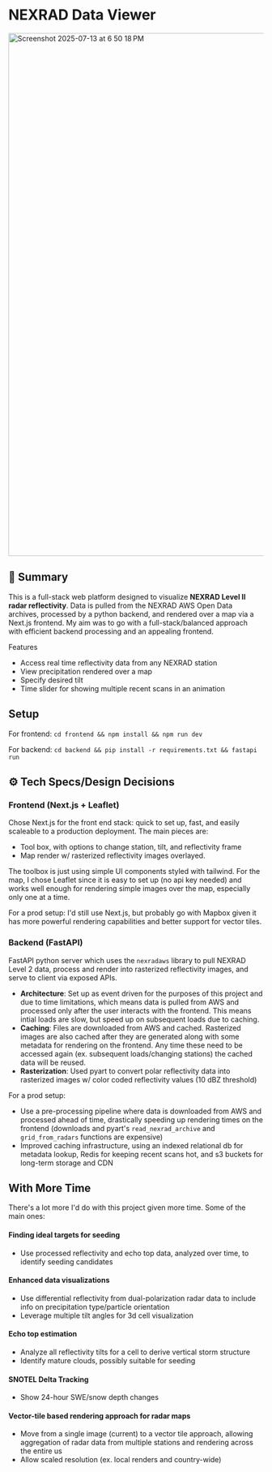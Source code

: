 # NEXRAD Data Viewer

<img width="1793" height="1031" alt="Screenshot 2025-07-13 at 6 50 18 PM" src="https://github.com/user-attachments/assets/ac88437b-700b-41d1-b6be-1cb582fea4d9" />


## 🧭 Summary

This is a full-stack web platform designed to visualize **NEXRAD Level II radar reflectivity**. Data is pulled from the NEXRAD AWS Open Data archives, processed by a python backend, and rendered over a map via a Next.js frontend. My aim was to go with a full-stack/balanced approach with efficient backend processing and an appealing frontend.

Features
- Access real time reflectivity data from any NEXRAD station
- View precipitation rendered over a map
- Specify desired tilt
- Time slider for showing multiple recent scans in an animation

## Setup
For frontend: `cd frontend && npm install && npm run dev`

For backend: `cd backend && pip install -r requirements.txt && fastapi run`

## ⚙️ Tech Specs/Design Decisions

### Frontend (Next.js + Leaflet)
Chose Next.js for the front end stack: quick to set up, fast, and easily scaleable to a production deployment. The main pieces are:
- Tool box, with options to change station, tilt, and reflectivity frame
- Map render w/ rasterized reflectivity images overlayed.

The toolbox is just using simple UI components styled with tailwind. For the map, I chose Leaflet since it is easy to set up (no api key needed) and works well enough for rendering simple images over the map, especially only one at a time. 

For a prod setup: I'd still use Next.js, but probably go with Mapbox given it has more powerful rendering capabilities and better support for vector tiles. 



### Backend (FastAPI)
FastAPI python server which uses the `nexradaws` library to pull NEXRAD Level 2 data, process and render into rasterized reflectivity images, and serve to client via exposed APIs.
- **Architecture**: Set up as event driven for the purposes of this project and due to time limitations, which means data is pulled from AWS and processed only after the user interacts with the frontend. This means intial loads are slow, but speed up on subsequent loads due to caching.
- **Caching**: Files are downloaded from AWS and cached. Rasterized images are also cached after they are generated along with some metadata for rendering on the frontend. Any time these need to be accessed again (ex. subsequent loads/changing stations) the cached data will be reused.
- **Rasterization**: Used pyart to convert polar reflectivity data into rasterized images w/ color coded reflectivity values (10 dBZ threshold)

For a prod setup:
- Use a pre-processing pipeline where data is downloaded from AWS and processed ahead of time, drastically speeding up rendering times on the frontend (downloads and pyart's `read_nexrad_archive` and `grid_from_radars` functions are expensive)
- Improved caching infrastructure, using an indexed relational db for metadata lookup, Redis for keeping recent scans hot, and s3 buckets for long-term storage and CDN


## With More Time

There's a lot more I'd do with this project given more time. Some of the main ones:

#### Finding ideal targets for seeding
- Use processed reflectivity and echo top data, analyzed over time, to identify seeding candidates

#### Enhanced data visualizations
- Use differential reflectivity from dual-polarization radar data to include info on precipitation type/particle orientation
- Leverage multiple tilt angles for 3d cell visualization

#### Echo top estimation
- Analyze all reflectivity tilts for a cell to derive vertical storm structure
- Identify mature clouds, possibly suitable for seeding

#### SNOTEL Delta Tracking
- Show 24-hour SWE/snow depth changes

#### Vector-tile based rendering approach for radar maps
- Move from a single image (current) to a vector tile approach, allowing aggregation of radar data from multiple stations and rendering across the entire us
- Allow scaled resolution (ex. local renders and country-wide)
